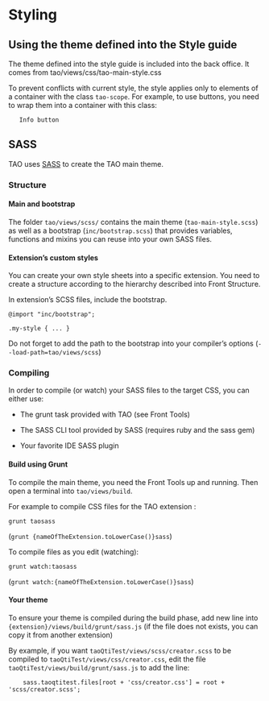 <!--
parent: 'Documentation for core components'
created_at: '2014-01-16 11:54:24'
updated_at: '2014-10-27 08:13:49'
authors:
    - 'Bertrand Chevrier'
tags:
    - 'Documentation for core components'
-->

Styling
=======

Using the theme defined into the Style guide
------------------------------------------------

The theme defined into the style guide is included into the back office. It comes from tao/views/css/tao-main-style.css

To prevent conflicts with current style, the style applies only to elements of a container with the class `tao-scope`. For example, to use buttons, you need to wrap them into a container with this class:


       Info button

SASS
----

TAO uses [SASS](http://sass-lang.com/) to create the TAO main theme.

### Structure

#### Main and bootstrap

The folder `tao/views/scss/` contains the main theme (`tao-main-style.scss`) as well as a bootstrap (`inc/bootstrap.scss`) that provides variables, functions and mixins you can reuse into your own SASS files.

#### Extension’s custom styles

You can create your own style sheets into a specific extension. You need to create a structure according to the hierarchy described into Front Structure.<br/>

In extension’s SCSS files, include the bootstrap.

    @import "inc/bootstrap";

    .my-style { ... }

Do not forget to add the path to the bootstrap into your compiler’s options (`--load-path=tao/views/scss`)

### Compiling

In order to compile (or watch) your SASS files to the target CSS, you can either use:<br/>

 - The grunt task provided with TAO (see Front Tools)<br/>

 - The SASS CLI tool provided by SASS (requires ruby and the sass gem)<br/>

 - Your favorite IDE SASS plugin

#### Build using Grunt

To compile the main theme, you need the Front Tools up and running. Then open a terminal into `tao/views/build`.

For example to compile CSS files for the TAO extension :

    grunt taosass

(`grunt {nameOfTheExtension.toLowerCase()}sass`)

To compile files as you edit (watching):

    grunt watch:taosass

(`grunt watch:{nameOfTheExtension.toLowerCase()}sass`)

#### Your theme

To ensure your theme is compiled during the build phase, add new line into `{extension}/views/build/grunt/sass.js` (if the file does not exists, you can copy it from another extension)

By example, if you want `taoQtiTest/views/scss/creator.scss` to be compiled to `taoQtiTest/views/css/creator.css`, edit the file `taoQtiTest/views/build/grunt/sass.js` to add the line:

        sass.taoqtitest.files[root + 'css/creator.css'] = root + 'scss/creator.scss';

